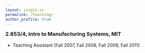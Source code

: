 ```yaml
---
layout: single-sc
permalink: /teaching/
author_profile: true
---
```


<h3 style="margin-top: 0;">2.853/4, Intro to Manufacturing Systems, MIT</h3>

* Teaching Assistant (Fall 2007, Fall 2008, Fall 2009, Fall 2011)
